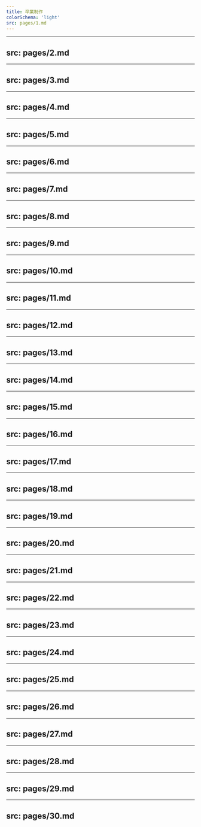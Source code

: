 ```yaml
---
title: 卒業制作
colorSchema: 'light'
src: pages/1.md
---
```


---
src: pages/2.md
---

---
src: pages/3.md
---

---
src: pages/4.md
---

---
src: pages/5.md
---

---
src: pages/6.md
---

---
src: pages/7.md
---

---
src: pages/8.md
---

---
src: pages/9.md
---

---
src: pages/10.md
---

---
src: pages/11.md
---

---
src: pages/12.md
---

---
src: pages/13.md
---

---
src: pages/14.md
---

---
src: pages/15.md
---

---
src: pages/16.md
---

---
src: pages/17.md
---

---
src: pages/18.md
---

---
src: pages/19.md
---

---
src: pages/20.md
---

---
src: pages/21.md
---

---
src: pages/22.md
---

---
src: pages/23.md
---

---
src: pages/24.md
---

---
src: pages/25.md
---

---
src: pages/26.md
---


---
src: pages/27.md
---


---
src: pages/28.md
---


---
src: pages/29.md
---



---
src: pages/30.md
---




